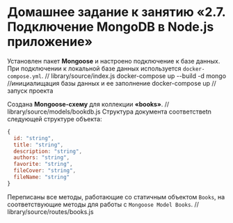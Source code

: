 # Домашнее задание к занятию «2.7. Подключение MongoDB в Node.js приложение»

Установлен пакет **Mongoose** и настроено подключение к базе данных.
При подключении к локальной базе данных используется `docker-compose.yml`.
// library/source/index.js
docker-compose up --build -d mongo
//инициалищация базы данных и ее заполнение
docker-compose up
//запуск проекта

Создана **Mongoose-схему** для коллекции **«books»**.
// library/source/models/bookdb.js
Структура документа соответствetn следующей структуре объекта:
```javascript
{
  id: "string",
  title: "string",
  description: "string",
  authors: "string",
  favorite: "string",
  fileCover: "string",
  fileName: "string"
}
``` 

Переписаны все методы, работающие со статичным объектом `Books`, на соответствующие методы для работы с `Mongoose Model Books`.
// library/source/routes/books.js